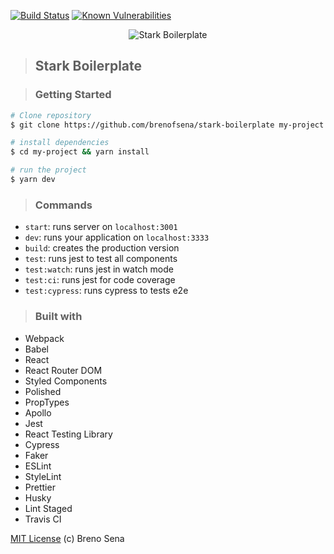[![Build Status](https://travis-ci.org/brenofsena/stark-boilerplate.svg?branch=master)](https://travis-ci.org/brenofsena/stark-boilerplate)
[![Known Vulnerabilities](https://snyk.io/test/github/brenofsena/stark-boilerplate/badge.svg?targetFile=package.json)](https://snyk.io/test/github/brenofsena/stark-boilerplate?targetFile=package.json)

<p align="center">
<img src="./static/stark.png" alt="Stark Boilerplate" title="Stark Boilerplate" />
</p>

> ## Stark Boilerplate

> ### Getting Started

```sh
# Clone repository
$ git clone https://github.com/brenofsena/stark-boilerplate my-project

# install dependencies
$ cd my-project && yarn install

# run the project
$ yarn dev
```

> ### Commands

- `start`: runs server on `localhost:3001`
- `dev`: runs your application on `localhost:3333`
- `build`: creates the production version
- `test`: runs jest to test all components
- `test:watch`: runs jest in watch mode
- `test:ci`: runs jest for code coverage
- `test:cypress`: runs cypress to tests e2e

> ### Built with

- Webpack
- Babel
- React
- React Router DOM
- Styled Components
- Polished
- PropTypes
- Apollo
- Jest
- React Testing Library
- Cypress
- Faker
- ESLint
- StyleLint
- Prettier
- Husky
- Lint Staged
- Travis CI

[MIT License](./license) (c) Breno Sena
